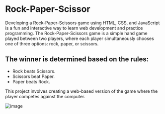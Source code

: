 # Rock-Paper-Scissor
Developing a Rock-Paper-Scissors game using HTML, CSS, and JavaScript is a fun and interactive way to learn web development and practice programming.
The Rock-Paper-Scissors game is a simple hand game played between two players, where each player simultaneously chooses one of three options: rock, paper, or scissors. 
## The winner is determined based on the rules:

- Rock beats Scissors.
- Scissors beat Paper.
- Paper beats Rock.

This project involves creating a web-based version of the game where the player competes against the computer.

![image](https://github.com/user-attachments/assets/5a5ea465-f13a-4f70-9de0-ed22308f3161)
